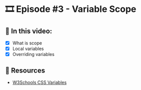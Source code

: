 # 🎞️ Episode #3 - Variable Scope

## 📝 In this video:
- [x] What is scope
- [x] Local variables
- [x] Overriding variables

## 🔗 Resources
- [W3Schools CSS Variables](https://www.w3schools.com/css/css3_variables.asp)
